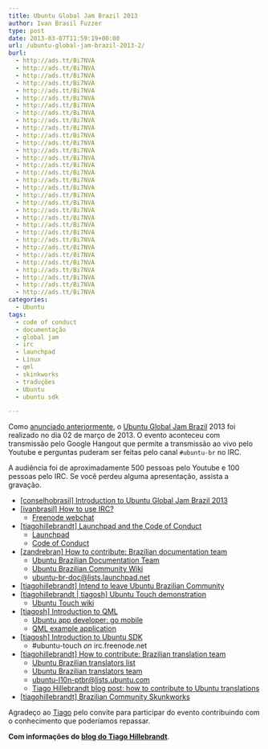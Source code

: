```yaml
---
title: Ubuntu Global Jam Brazil 2013
author: Ivan Brasil Fuzzer
type: post
date: 2013-03-07T11:59:19+00:00
url: /ubuntu-global-jam-brazil-2013-2/
burl:
  - http://ads.tt/Bi7NVA
  - http://ads.tt/Bi7NVA
  - http://ads.tt/Bi7NVA
  - http://ads.tt/Bi7NVA
  - http://ads.tt/Bi7NVA
  - http://ads.tt/Bi7NVA
  - http://ads.tt/Bi7NVA
  - http://ads.tt/Bi7NVA
  - http://ads.tt/Bi7NVA
  - http://ads.tt/Bi7NVA
  - http://ads.tt/Bi7NVA
  - http://ads.tt/Bi7NVA
  - http://ads.tt/Bi7NVA
  - http://ads.tt/Bi7NVA
  - http://ads.tt/Bi7NVA
  - http://ads.tt/Bi7NVA
  - http://ads.tt/Bi7NVA
  - http://ads.tt/Bi7NVA
  - http://ads.tt/Bi7NVA
  - http://ads.tt/Bi7NVA
  - http://ads.tt/Bi7NVA
  - http://ads.tt/Bi7NVA
  - http://ads.tt/Bi7NVA
  - http://ads.tt/Bi7NVA
  - http://ads.tt/Bi7NVA
  - http://ads.tt/Bi7NVA
  - http://ads.tt/Bi7NVA
  - http://ads.tt/Bi7NVA
  - http://ads.tt/Bi7NVA
  - http://ads.tt/Bi7NVA
  - http://ads.tt/Bi7NVA
  - http://ads.tt/Bi7NVA
categories:
  - Ubuntu
tags:
  - code of conduct
  - documentação
  - global jam
  - irc
  - launchpad
  - Linux
  - qml
  - skinkworks
  - traduções
  - Ubuntu
  - ubuntu sdk

---
```

Como [anunciado anteriormente][1], o <a href="http://www.ubuntu-br.org/globaljam" target="_blank">Ubuntu Global Jam Brazil</a> 2013 foi realizado no dia 02 de março de 2013. O evento aconteceu com transmissão pelo Google Hangout que permite a transmissão ao vivo pelo Youtube e perguntas puderam ser feitas pelo canal `#ubuntu-br` no IRC.

A audiência foi de aproximadamente 500 pessoas pelo Youtube e 100 pessoas pelo IRC. Se você perdeu alguma apresentação, assista a gravação.

  * <a title="Introduction to Ubuntu Global Jam Brazil 2013" href="http://www.youtube.com/watch?feature=player_detailpage&v=WVG5gwd9WtE#t=0s" target="_blank">[conselhobrasil] Introduction to Ubuntu Global Jam Brazil 2013</a>
  * <a title="How to use IRC?" href="http://www.youtube.com/watch?feature=player_detailpage&v=WVG5gwd9WtE#t=311s" target="_blank">[ivanbrasil] How to use IRC?</a> 
      * <a title="Freenode webchat" href="http://webchat.freenode.net/?channels=ubuntu-br" target="_blank">Freenode webchat</a>
  * <a title="Launchpad and the Code of Conduct" href="http://www.youtube.com/watch?feature=player_detailpage&v=WVG5gwd9WtE#t=3380s" target="_blank">[tiagohillebrandt] Launchpad and the Code of Conduct</a> 
      * <a title="Launchpad" href="http://launchpad.net" target="_blank" rel="nofollow">Launchpad</a>
      * <a title="Code of Conduct" href="http://www.ubuntu-br.org/codigodeconduta" target="_blank" rel="nofollow">Code of Conduct</a>
  * <a title="How to contribute: Brazilian documentation team" href="http://www.youtube.com/watch?feature=player_detailpage&v=WVG5gwd9WtE#t=6503s" target="_blank">[zandrebran] How to contribute: Brazilian documentation team</a> 
      * <a title="Ubuntu Brazilian Documentation Team" href="https://launchpad.net/%7Eubuntu-br-doc" target="_blank" rel="nofollow">Ubuntu Brazilian Documentation Team</a>
      * <a title="Ubuntu Brazilian Community Wiki" href="http://wiki.ubuntu-br.org" target="_blank" rel="nofollow">Ubuntu Brazilian Community Wiki</a>
      * <a title="Email to ubuntu-br-doc@lists.launchpad.net" href="mailto:ubuntu-br-doc@lists.launchpad.net" target="_blank" rel="nofollow">ubuntu-br-doc@lists.launchpad.net</a>
  * <a title="Intend to leave Ubuntu Brazilian Community" href="http://www.youtube.com/watch?feature=player_detailpage&v=WVG5gwd9WtE#t=7548s" target="_blank">[tiagohillebrandt] Intend to leave Ubuntu Brazilian Community</a>
  * <a title="Ubuntu Touch demonstration" href="http://www.youtube.com/watch?feature=player_detailpage&v=WVG5gwd9WtE#t=7656s" target="_blank">[tiagohillebrandt | tiagosh] Ubuntu Touch demonstration</a> 
      * <a title="Ubuntu Touch wiki" href="http://wiki.ubuntu.com/Touch" target="_blank" rel="nofollow">Ubuntu Touch wiki</a>
  * <a title="Introduction to QML" href="http://www.youtube.com/watch?feature=player_detailpage&v=WVG5gwd9WtE#t=9437s" target="_blank">[tiagosh] Introduction to QML</a> 
      * <a title="Ubuntu App Developer: Go Mobile" href="http://developer.ubuntu.com/get-started/gomobile/" target="_blank" rel="nofollow">Ubuntu app developer: go mobile</a>
      * <a title="Download QML example application" href="http://people.ubuntu.com/%7Etiagohillebrandt/qml-example.tar.bz2" target="_blank" rel="nofollow">QML example application</a>
  * [[tiagosh] Introduction to Ubuntu SDK][2] 
      * #ubuntu-touch _on_ irc.freenode.net
  * <a title="How to contribute: Brazilian translation team" href="http://www.youtube.com/watch?feature=player_detailpage&v=WVG5gwd9WtE#t=15741s" target="_blank">[tiagohillebrandt] How to contribute: Brazilian translation team</a> 
      * <a title="Ubuntu Brazilian translators list" href="https://lists.ubuntu.com/mailman/listinfo/ubuntu-l10n-ptbr" target="_blank" rel="nofollow">Ubuntu Brazilian translators list</a>
      * <a title="Ubuntu Brazilian translators team" href="https://launchpad.net/%7Elp-l10n-pt-br" target="_blank" rel="nofollow">Ubuntu Brazilian translators team</a>
      * <a title="Email to ubuntu-l10n-ptbr@lists.ubuntu.com" href="mailto:ubuntu-l10n-ptbr@lists.ubuntu.com" target="_blank" rel="nofollow">ubuntu-l10n-ptbr@lists.ubuntu.com</a>
      * <a title="Ajude no processo de tradução do Ubuntu" href="http://http://www.ubuntubrsc.com/ajude-processo-traducao-ubuntu.html" target="_blank" rel="nofollow">Tiago Hillebrandt blog post: how to contribute to Ubuntu translations</a>
  * <a title="Brazilian Community Skunkworks" href="http://www.youtube.com/watch?feature=player_detailpage&v=WVG5gwd9WtE#t=17545s" target="_blank">[tiagohillebrandt] Brazilian Community Skunkworks</a>

Agradeço ao <a href="http://tiagohillebrandt.eti.br" target="_blank" rel="nofollow">Tiago</a> pelo convite para participar do evento contribuindo com o conhecimento que poderíamos repassar.

**Com informações do <a href="http://tiagohillebrandt.eti.br" target="_blank" rel="nofollow">blog do Tiago Hillebrandt</a>**.

 [1]: http://www.ubuntero.com.br/2013/02/ubuntu-global-jam-brazil-2013/
 [2]: http://www.youtube.com/watch?feature=player_detailpage&v=WVG5gwd9WtE#t=14404s "Introduction to Ubuntu SDK"